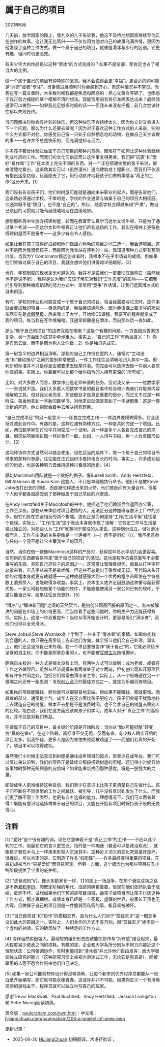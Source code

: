 


# 属于自己的项目

2021年6月

几天前，放学回家的路上，我九岁的儿子告诉我，他迫不及待地想回家继续写他正在创作的故事。这让我无比高兴——不仅仅因为他对自己的故事充满热情，更因为他发现了这种工作方式。做一个属于自己的项目，就像是滑冰与步行的区别。它更有趣，但同时也更高效。

有多少伟大的作品是以这种“滑冰”的方式完成的？如果不是全部，那肯定也占了相当大的比例。

做一个属于自己的项目有种特殊的感觉。我不会说你会更“幸福”。更合适的词可能是“兴奋”或者“专注”。当事情进展顺利时你会感到开心，但这种情况并不常见。当我在写一篇文章时，大多数时候我都是焦虑和困惑的：担心文章会写砸了，也困惑于我正努力捕捉的某个模糊不清的想法。我能否用语言将它准确表达出来？最终我通常可以做到——如果我花足够多时间的话——但我从来没有把握；前几次尝试往往都以失败告终。

当问题解决时你会有片刻的快乐，但这种快乐不会持续太久，因为你立刻又会进入下一个问题。那么为什么还要去做呢？因为对于喜欢这种工作方式的人来说，别的什么方式都不对劲。你感觉自己像一只处于自然栖息地的动物，在做自己天生该做的事——也许并不总是快乐的，但充满觉知与活力。

许多孩子都曾体验过做属于自己项目的那种兴奋感。困难在于如何让这种体验延续到成年后的工作。而我们的文化习俗反而让这件事变得更难。我们把“玩耍”和“爱好”看作和“工作”在本质上完全不同的东西。对一个正在搭建树屋的孩子来说，很难清楚地看出，这条路其实可以（虽然漫长）通向建筑或工程职业。而我们不仅没有指出这条路径，反而隐去了它，用行动默许地将孩子们做的事情与“真正的工作”区分开来。[1]

我们没有告诉孩子们，他们的树屋可能就是通向未来职业的起点，而是告诉他们，这条路必须通过学校。不幸的是，学校的作业通常与做属于自己的项目大相径庭。它通常既不是“项目”，也不是“自己的”。所以，随着学校变得越来越“严肃”，做自己项目的习惯就只能苟延残喘地活在边缘地带。

想想那些高中生放弃搭建树屋，转而在教室里认真学习达尔文或牛顿，只是为了通过某个考试——而达尔文和牛顿真正让他们声名远扬的工作，其实在精神上更像是搭建树屋而不是备考——这多少有点令人感伤。

如果让我在孩子取得好成绩和他们做雄心勃勃的项目之间二选一，我会选项目。这并不是因为我溺爱孩子，而是因为我曾站在评判的一端，我知道哪种方式更有预测价值。当我为Y Combinator挑选创业者时，我根本不在乎申请者的成绩。但如果他们曾做过属于自己的项目，我就会想听他们讲得越详细越好。[2]

也许，学校制度的现状是无可避免的。我并不是说我们一定要彻底重构它（虽然我也不是说不能），我只是认为我们应该了解它对我们“工作态度”的影响——它把我们引导到那种循规蹈矩的努力方式中，常常用“竞争”作诱饵，让我们远离滑冰式的自由创造。

有时，学校的作业也可能变成一个属于自己的项目。每当我需要写论文时，这件事就会变成我的项目——但讽刺的是，唯独英语课除外，因为英语课上要求写的那些东西实在是[虚假至极](https://hijiangchuan.com/paulgraham/032-The-Age-of-the-Essay)。后来我上了大学，开始修CS课程，我要写的程序就变成了我的项目。每当我在写作或编程，我通常都像是在滑冰，而自那以后一直如此。

那么“属于自己的项目”的边界究竟在哪里？这是个有趣的问题，一方面因为答案很复杂，另一方面因为这其中牵涉重大。事实上，“自己的工作”有两层含义：1）你是自愿去做，而不是因为别人让你做；2）你是独自完成它。

第一层含义的边界相当清晰。那些对自己工作很在意的人，通常对“主动出击”和“被动推动”之间的差别非常敏感，一件工作往往会清晰地归入其中一类。但判断的标准并不只是你是否被要求去做某件事。你完全可以选择去做一件别人要求你做的事。实际上，你甚至可以比那个给你指令的人拥有更深的“所有权”。

比如，对大多数人而言，数学作业是老师布置的任务。但对我父亲——一位数学家——来说就不是。我们大多数人把数学书里的题目看作检验和训练我们对每章内容理解的工具。但对我父亲而言，那些题目才是真正重要的部分，而正文不过是一种附注。每当他拿到一本新的数学书，对他来说就像是拿到了一本谜题集：这是一套全新的问题，他立刻就会着手去解决所有题目。

“自己完成项目”的另一层含义——即独立完成工作——其边界要模糊得多。它会逐渐过渡到协作中。有趣的是，这种过渡有两种方式。一种是共同完成一个项目。比如，两位数学家在讨论中共同完成一个证明。另一种是多个人各自完成自己的项目，但这些项目像拼图一样拼合在一起。比如，一人撰写书稿，另一人负责图形设计。[3]

这两种协作方式当然可以结合使用。但在适当的条件下，做一个属于自己的项目所带来的那种兴奋感，往往能在正式组织中维持相当长的时间。事实上，许多成功组织的历史，也是各种努力去维持这种兴奋感的历史。[4]

原始Macintosh团队就是一个很好的例子。像Burrell Smith、Andy Hertzfeld、Bill Atkinson 和 Susan Kare 这些人，不只是单纯地执行命令。他们不是被Steve Jobs击打出去的网球，而是被他释放出来的火箭。他们彼此间有大量合作，但每个人似乎都各自感受到了那种做属于自己项目的兴奋感。

在Andy Hertzfeld关于Macintosh的书中，他描述了他们晚饭后会返回办公室，工作至深夜。那些从未体验过项目激情的人，无法区分这种加班与血汗工厂中的劳作，但它们处在完全相反的两个极端。这也正是为何坚持“工作/生活平衡”往往是个错误。实际上，“工作/生活”这个表达本身就体现了误解：它假定工作与生活是彼此独立的。对那些认为“工作”就等同于苦役的人来说，这种划分成立。但对滑冰者而言，工作与生活的关系更像是一个连接号（—）而不是斜杠（/）。我不愿意参与任何一个我不想让它主宰我生活的项目。

当然，当你在做一款像Macintosh这样的产品时，获得这种高水平动力会更容易。任何新的东西都容易带来“属于自己的项目”的感觉。这也是程序员喜欢重写不必要重写的东西、喜欢自己造轮子的原因之一。这常常让管理者担忧，而且从打字字符总量来看，它几乎从来不是最优解。但这并不总是出于傲慢或无知。写代码从头开始的过程本身就更有成就感——这种成就感强大到一个优秀的程序员即使在字符总数上浪费惊人，也能取得净收益。事实上，资本主义或许正因鼓励这种重写而获得优势。一家公司若想做某个功能的软件，不能直接使用另一家公司已有的软件，于是只能自己写，结果往往反而更好。[5]

“滑冰”与“解决新问题”之间的天然契合，是初创公司高回报的原因之一。尚未被解决的问题在市场上的价值更高，而当你着手这些问题时，你的生产力还能获得折扣。实际上，这是一种双重提升：当你从零开始设计时，更容易吸引“滑冰者”，而他们也可以全天滑冰。

Steve Jobs从Steve Wozniak身上学到了一些关于“滑冰者”的事情。如果你能找到合适的人，你只需在高层级上告诉他们方向，其余细节他们会自己处理。事实上，他们还会坚持自己来处理。若一个项目要被当作“属于自己”的，它就必须给予足够的自主权。你不能是照章办事的人，也不能被[官僚主义](https://hijiangchuan.com/paulgraham/100-The-Other-Half-of-Artists-Ship)拖慢脚步。

确保自主权的一种方式是根本没有上司。有两种方式可以做到：成为老板，或者在工作之外做项目。虽然从经济规模来看两者处于对立两端，但初创公司和开源项目却有许多共同之处，包括它们常常由滑冰者主导。实际上，从一个极端通往另一个极端之间还有一条虫洞：发现[创业点子](https://hijiangchuan.com/paulgraham/151-How-to-Get-Startup-Ideas)的最佳方式之一，就是为乐趣而做项目。

如果你的项目能赚钱，那你就可以很容易地去做。但如果不能赚钱，那就更难。而最难的部分，通常是士气。成年人在这方面比孩子更吃力。孩子们会毫不犹豫地扑上去建造自己的树屋，根本不去想是不是浪费时间，也不会拿自己的树屋去跟别人的比较。坦白说，我们在这方面应该向孩子们学习。成年人对于“真正工作”的高标准，并不总是对我们有益。

在做属于自己的项目中，最关键的阶段是开始阶段：当你从“做x可能挺酷”转变为“真的在做x”。在这个阶段，高标准不仅无用，反而有害。有少数人确实开始的项目太多，但我怀疑，更多人是因为害怕失败而被劝退了——而他们若真的开始了，项目本可以取得成功。

虽然我们小时候无法意识到树屋是通往成年项目的起点，但至少在成年后，我们可以反过来认识到，我们的项目正是延续自那段搭建树屋的历程。还记得小时候开始新事物时那种无所顾忌的自信吗？如果能重新找回那种感觉，将是一股强大的力量。

即使成年人更难维持这种自信，我们至少在意识上比孩子更清楚自己在做什么。孩子们不断在不同类型的工作之间跳跃、被引导，几乎没有意识到发生了什么。而我们更了解不同工作类型，也更有自主选择的能力。理想情况下，我们可以两者兼得：既能有意识地选择做属于自己的项目，又能在开始新项目时保持孩子般的无畏信心。

## 注释

[1] “爱好”是个很有趣的词。现在它意味着不是“真正工作”的工作——不应以此评判的工作。但最初它的含义更宽泛，指的是一种痴迷（甚至可以是政治观点），就像孩子骑在木马上一样用来形容人沉迷其中。这种近义词义的变化究竟是好是坏，很难说。可以肯定的是，它制造了许多“假阳性”——许多最终变得重要的项目，在最初却被当作“只是爱好”而轻易否定。但另一方面，这个概念也为那些项目在丑小鸭阶段提供了宝贵的庇护所。

[2] “虎爸虎妈”们，像大多数家长一样，打的是上一场战争。在那个通往成功之路是不断[累积学历](https://hijiangchuan.com/paulgraham/103-After-Credentials)、爬既定阶梯的年代，成绩的确更重要。但现在他们依然执着于成绩，反而不坏。试想如果他们干预的是项目领域，逼孩子做项目而让孩子讨厌这种工作方式，那才真糟糕。成绩本身已经是一个死板、虚假的世界，被家长干预也无大碍，但做属于自己的项目则是一件脆弱而私密的事，极容易被破坏。

[3] “自己做项目”和“协作”的模糊交界，是为什么人们对于“孤独天才”这一概念争议如此大的原因之一。实际上，人们合作的方式千差万别，但“孤独天才”绝不是一个虚构的神话。它的确反映了一种特定的工作方式。

[4] 协作当然也很强大。最理想的组织形态应该能把协作与“拥有感”结合起来，最大程度减少彼此之间的损耗。有趣的是，企业和大学系所分别从不同方向接近这个理想状态：公司强调协作，有时也能招到“滑冰者”并允许他们自由发挥；而大学强调独立研究的能力（这种研究习惯上被视为滑冰式工作，无论它是否真是），而被雇用的人愿不愿合作则由他们自己决定。

[5] 如果一家公司能将软件设计得足够清晰，让每个新来的优秀程序员都能从一张白纸开始编写，那它就可能永葆青春。这或许并非不可能。如果你定义一个有清晰规则的游戏主干，程序员就可以独立地写自己的玩家。

感谢Trevor Blackwell、Paul Buchheit、Andy Hertzfeld、Jessica Livingston 和 Peter Norvig阅读初稿。

英文版：[paulgraham.com/own.html](https://paulgraham.com/own.html)｜中文版：[hijiangchuan.com/paulgraham/206-a-project-of-ones-own](https://hijiangchuan.com/paulgraham/206-a-project-of-ones-own)



更新记录：
- 2025-06-30 [HiJiangChuan](https://hijiangchuan.com) 初稿翻译，术语待验证；
